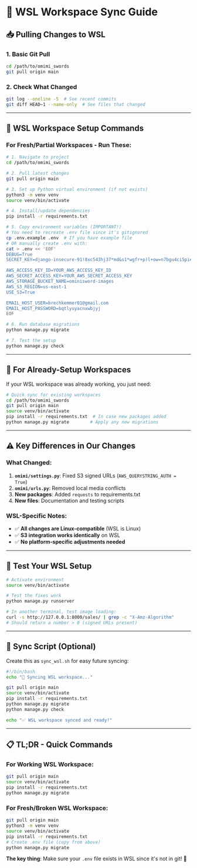 # 🔄 WSL Workspace Sync Guide

## 📥 **Pulling Changes to WSL**

### 1. **Basic Git Pull**
```bash
cd /path/to/omimi_swords
git pull origin main
```

### 2. **Check What Changed**
```bash
git log --oneline -5  # See recent commits
git diff HEAD~1 --name-only  # See files that changed
```

---

## 🔧 **WSL Workspace Setup Commands**

### For **Fresh/Partial Workspaces** - Run These:

```bash
# 1. Navigate to project
cd /path/to/omimi_swords

# 2. Pull latest changes
git pull origin main

# 3. Set up Python virtual environment (if not exists)
python3 -m venv venv
source venv/bin/activate

# 4. Install/update dependencies  
pip install -r requirements.txt

# 5. Copy environment variables (IMPORTANT!)
# You need to recreate .env file since it's gitignored
cp .env.example .env  # If you have example file
# OR manually create .env with:
cat > .env << 'EOF'
DEBUG=True
SECRET_KEY=django-insecure-91!8xc543hj37*md&s1*wgfr+p)l+ow=n7bgu4ci5pi#)sz*qc

AWS_ACCESS_KEY_ID=YOUR_AWS_ACCESS_KEY_ID
AWS_SECRET_ACCESS_KEY=YOUR_AWS_SECRET_ACCESS_KEY
AWS_STORAGE_BUCKET_NAME=ominisword-images
AWS_S3_REGION=us-east-1
USE_S3=True

EMAIL_HOST_USER=brechkemmer01@gmail.com
EMAIL_HOST_PASSWORD=bqtlyuyacnxwbjyj
EOF

# 6. Run database migrations
python manage.py migrate

# 7. Test the setup
python manage.py check
```

---

## 🚀 **For Already-Setup Workspaces**

If your WSL workspace was already working, you just need:

```bash
# Quick sync for existing workspaces
cd /path/to/omimi_swords
git pull origin main
source venv/bin/activate
pip install -r requirements.txt  # In case new packages added
python manage.py migrate        # Apply any new migrations
```

---

## ⚠️ **Key Differences in Our Changes**

### **What Changed:**
1. **`omimi/settings.py`**: Fixed S3 signed URLs (`AWS_QUERYSTRING_AUTH = True`)
2. **`omimi/urls.py`**: Removed local media conflicts
3. **New packages**: Added `requests` to requirements.txt
4. **New files**: Documentation and testing scripts

### **WSL-Specific Notes:**
- ✅ **All changes are Linux-compatible** (WSL is Linux)
- ✅ **S3 integration works identically** on WSL
- ✅ **No platform-specific adjustments needed**

---

## 🧪 **Test Your WSL Setup**

```bash
# Activate environment
source venv/bin/activate

# Test the fixes work
python manage.py runserver

# In another terminal, test image loading:
curl -s http://127.0.0.1:8000/sales/ | grep -c "X-Amz-Algorithm"
# Should return a number > 0 (signed URLs present)
```

---

## 🔄 **Sync Script (Optional)**

Create this as `sync_wsl.sh` for easy future syncing:

```bash
#!/bin/bash
echo "🔄 Syncing WSL workspace..."

git pull origin main
source venv/bin/activate
pip install -r requirements.txt
python manage.py migrate
python manage.py check

echo "✅ WSL workspace synced and ready!"
```

---

## 📋 **TL;DR - Quick Commands**

### **For Working WSL Workspace:**
```bash
git pull origin main
source venv/bin/activate  
pip install -r requirements.txt
python manage.py migrate
```

### **For Fresh/Broken WSL Workspace:**
```bash
git pull origin main
python3 -m venv venv
source venv/bin/activate
pip install -r requirements.txt
# Create .env file (copy from above)
python manage.py migrate
```

**The key thing**: Make sure your `.env` file exists in WSL since it's not in git! 🔑